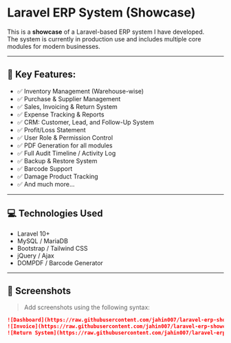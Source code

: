 # Laravel ERP System (Showcase)

This is a **showcase** of a Laravel-based ERP system I have developed.  
The system is currently in production use and includes multiple core modules for modern businesses.

---

## 🧩 Key Features:

- ✅ Inventory Management (Warehouse-wise)
- ✅ Purchase & Supplier Management
- ✅ Sales, Invoicing & Return System
- ✅ Expense Tracking & Reports
- ✅ CRM: Customer, Lead, and Follow-Up System
- ✅ Profit/Loss Statement
- ✅ User Role & Permission Control
- ✅ PDF Generation for all modules
- ✅ Full Audit Timeline / Activity Log
- ✅ Backup & Restore System
- ✅ Barcode Support
- ✅ Damage Product Tracking
- ✅ And much more...

---

## 💻 Technologies Used

- Laravel 10+
- MySQL / MariaDB
- Bootstrap / Tailwind CSS
- jQuery / Ajax
- DOMPDF / Barcode Generator

---

## 📸 Screenshots

> Add screenshots using the following syntax:

```markdown
![Dashboard](https://raw.githubusercontent.com/jahin007/laravel-erp-showcase/main/Screenshot%202025-07-28%20151539.png)
![Invoice](https://raw.githubusercontent.com/jahin007/laravel-erp-showcase/main/Screenshot%202025-07-28%20151709.png)
![Return System](https://raw.githubusercontent.com/jahin007/laravel-erp-showcase/main/Screenshot%202025-07-28%20151813.png)
